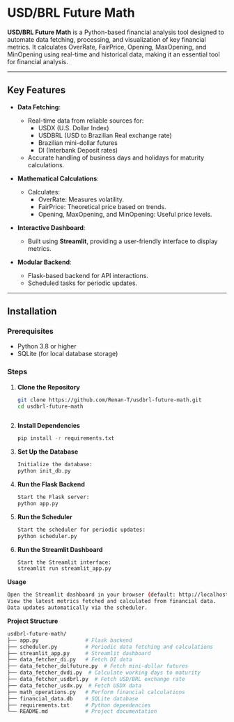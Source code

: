 # USD/BRL Future Math

**USD/BRL Future Math** is a Python-based financial analysis tool designed to automate data fetching, processing, and visualization of key financial metrics. It calculates OverRate, FairPrice, Opening, MaxOpening, and MinOpening using real-time and historical data, making it an essential tool for financial analysis.

---

## Key Features

- **Data Fetching**:
  - Real-time data from reliable sources for:
    - USDX (U.S. Dollar Index)
    - USDBRL (USD to Brazilian Real exchange rate)
    - Brazilian mini-dollar futures
    - DI (Interbank Deposit rates)
  - Accurate handling of business days and holidays for maturity calculations.

- **Mathematical Calculations**:
  - Calculates:
    - OverRate: Measures volatility.
    - FairPrice: Theoretical price based on trends.
    - Opening, MaxOpening, and MinOpening: Useful price levels.

- **Interactive Dashboard**:
  - Built using **Streamlit**, providing a user-friendly interface to display metrics.

- **Modular Backend**:
  - Flask-based backend for API interactions.
  - Scheduled tasks for periodic updates.

---

## Installation

### Prerequisites

- Python 3.8 or higher
- SQLite (for local database storage)

### Steps

1. **Clone the Repository**
   ```bash
   git clone https://github.com/Renan-T/usdbrl-future-math.git
   cd usdbrl-future-math



2. **Install Dependencies**
   ```bash
   pip install -r requirements.txt

3. **Set Up the Database** 
   ```bash
   Initialize the database:
   python init_db.py

4. **Run the Flask Backend** 
   ```bash
   Start the Flask server:
   python app.py

5. **Run the Scheduler** 
   ```bash
   Start the scheduler for periodic updates:
   python scheduler.py

6. **Run the Streamlit Dashboard** 
   ```bash
   Start the Streamlit interface:
   streamlit run streamlit_app.py

**Usage**
   ```bash
   Open the Streamlit dashboard in your browser (default: http://localhost:8501).
   View the latest metrics fetched and calculated from financial data.
   Data updates automatically via the scheduler.
   ```

**Project Structure**
   ```bash
   usdbrl-future-math/
   ├── app.py               # Flask backend
   ├── scheduler.py         # Periodic data fetching and calculations
   ├── streamlit_app.py     # Streamlit dashboard
   ├── data_fetcher_di.py   # Fetch DI data
   ├── data_fetcher_dolfuture.py  # Fetch mini-dollar futures
   ├── data_fetcher_dvdi.py  # Calculate working days to maturity
   ├── data_fetcher_usdbrl.py  # Fetch USD/BRL exchange rate
   ├── data_fetcher_usdx.py  # Fetch USDX data
   ├── math_operations.py   # Perform financial calculations
   ├── financial_data.db    # SQLite database
   ├── requirements.txt     # Python dependencies
   └── README.md            # Project documentation
   ```

